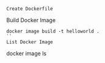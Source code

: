 
```
Create Dockerfile
```
Build Docker Image
```
docker image build -t helloworld .
``
List Docker Image
```
docker image ls
```
